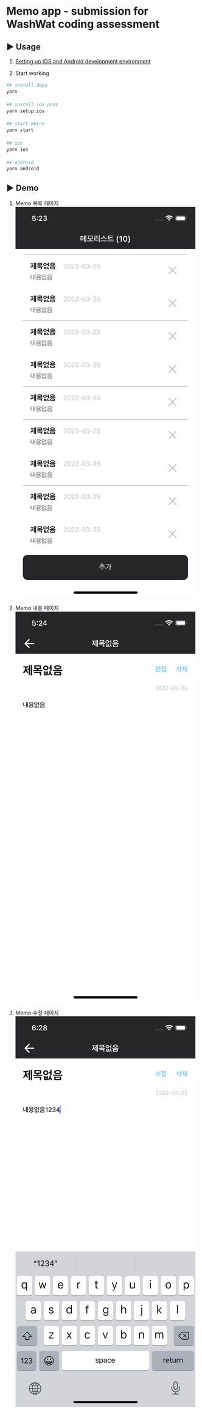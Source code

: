 # Memo app - submission for WashWat coding assessment

## ▶️ Usage

1. [Setting up IOS and Android development environment](https://reactnative.dev/docs/environment-setup)

2. Start working

```bash
## install deps
yarn

## install ios pods
yarn setup:ios

## start metro
yarn start

## ios
yarn ios

## android
yarn android

```

## ▶️ Demo

1. Memo 목록 페이지
   ![목록 페이지](./readme_assets/1.png?raw=true '목록 페이지')

2. Memo 내용 페이지
   ![Memo 내용 페이지](./readme_assets/2.png?raw=true '내용 페이지')

3. Memo 수정 페이지
   ![Memo 수정 페이지](./readme_assets/3.png?raw=true '수정 페이지')
